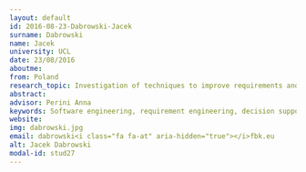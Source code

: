 ```yaml
---
layout: default 
id: 2016-08-23-Dabrowski-Jacek
surname: Dabrowski
name: Jacek
university: UCL
date: 23/08/2016
aboutme: 
from: Poland
research_topic: Investigation of techniques to improve requirements and architectural decisions during the development and evolution of complex software systems
abstract: 
advisor: Perini Anna
keywords: Software engineering, requirement engineering, decision support system, machine learning
website: 
img: dabrowski.jpg
email: dabrowski<i class="fa fa-at" aria-hidden="true"></i>fbk.eu
alt: Jacek Dabrowski
modal-id: stud27
---
```

